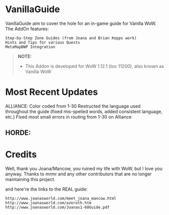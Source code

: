 VanillaGuide
============
VanillaGuide aim to cover the hole for an in-game guide for Vanilla WoW. The AddOn features:

    Step-by-Step Zone Guides (from Joana and Brian Kopps work)
    Hints and Tips for various Quests
    MetaMapBWP Integration

> **NOTE:**
>
> - This Addon is developed for WoW 1.12.1 (toc 11200), also known as Vanilla WoW 
>


Most Recent Updates
===================
ALLIANCE:
Color coded from 1-30
Restructed the language used throughout the guide (fixed mis-spelled words, added consistent language, etc.)
Fixed most small errors in routing from 1-30 on Alliance

HORDE:
-


Credits
=======
Well, thank you Joana/Mancow, you ruined my life with WoW, but I love you anyway. Thanks to mrmr and any other contributors that are no longer maintaining this project.

and here're the links to the REAL guide:

    http://www.joanasworld.com/meet_joana_mancow.html
    http://www.joanasworld.com/azeroth.htm
    http://www.joanasworld.com/Joanas1-60Guide.pdf
